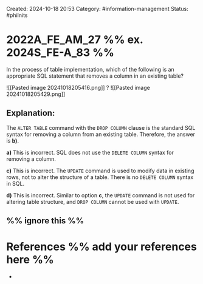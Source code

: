 Created: 2024-10-18 20:53
Category: #information-management 
Status: #philnits


# 2022A_FE_AM_27 %% ex. 2024S_FE-A_83 %%

In the process of table implementation, which of the following is an appropriate SQL statement that removes a column in an existing table?

![[Pasted image 20241018205416.png]]
? 
![[Pasted image 20241018205429.png]]

## **Explanation:**

The `ALTER TABLE` command with the `DROP COLUMN` clause is the standard SQL syntax for removing a column from an existing table. Therefore, the answer is **b)**.

**a)** This is incorrect. SQL does not use the `DELETE COLUMN` syntax for removing a column.

**c)** This is incorrect. The `UPDATE` command is used to modify data in existing rows, not to alter the structure of a table. There is no `DELETE COLUMN` syntax in SQL.

**d)** This is incorrect. Similar to option **c**, the `UPDATE` command is not used for altering table structure, and `DROP COLUMN` cannot be used with `UPDATE`.









%% ignore this %%
---









# References %% add your references here %%
- 